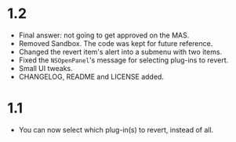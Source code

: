 # 1.2
* Final answer: not going to get approved on the MAS.
* Removed Sandbox. The code was kept for future reference.
* Changed the revert item's alert into a submenu with two items.
* Fixed the `NSOpenPanel`'s message for selecting plug-ins to revert.
* Small UI tweaks.
* CHANGELOG, README and LICENSE added.

# 1.1
* You can now select which plug-in(s) to revert, instead of all.